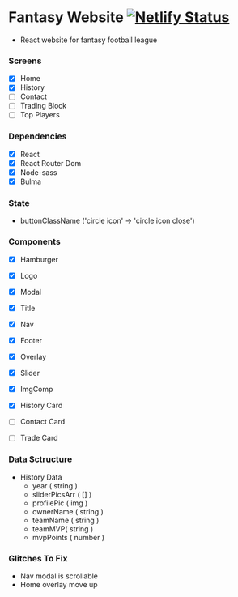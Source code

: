 # Fantasy Website [![Netlify Status](https://api.netlify.com/api/v1/badges/8addb0e0-db26-4cfe-9a33-177d227b7c3a/deploy-status)](https://app.netlify.com/sites/fantasy-website/deploys)

- React website for fantasy football league

### Screens

- [x] Home
- [x] History
- [ ] Contact
- [ ] Trading Block
- [ ] Top Players

### Dependencies

- [x] React
- [x] React Router Dom
- [x] Node-sass
- [x] Bulma

### State

- buttonClassName ('circle icon' -> 'circle icon close')


### Components 

- [x] Hamburger
- [x] Logo
- [x] Modal
- [x] Title
- [x] Nav
- [x] Footer
- [x] Overlay
- [x] Slider
- [x] ImgComp
- [x] History Card
- [ ] Contact Card
- [ ] Trade Card


### Data Sctructure

- History Data
    - year ( string )
    - sliderPicsArr ( [] )
    - profilePic ( img )
    - ownerName ( string )
    - teamName ( string )
    - teamMVP( string )
    - mvpPoints ( number )

### Glitches To Fix
- Nav modal is scrollable 
- Home overlay move up
